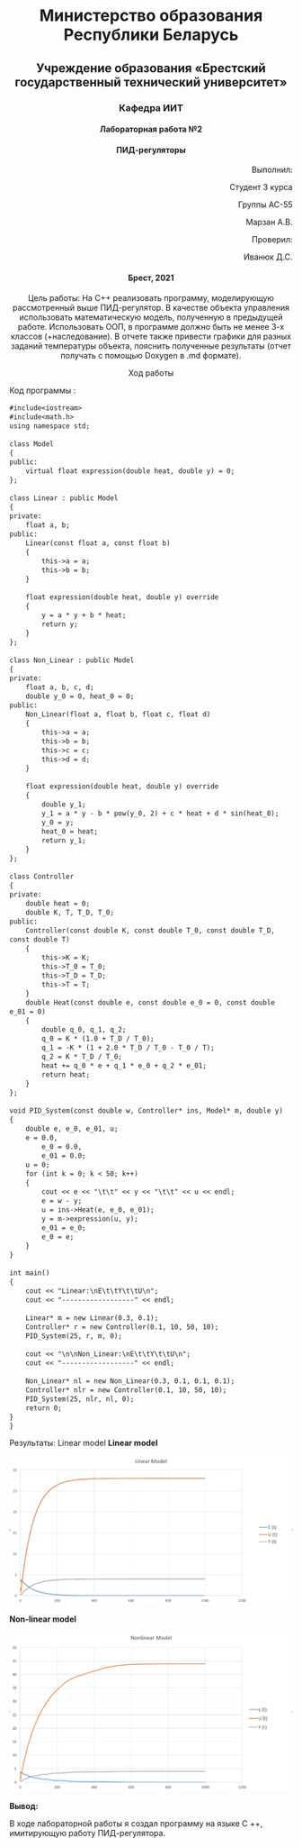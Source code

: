 # <p align="center"> Министерство образования Республики Беларусь </p>

## <p align="center"> Учреждение образования «Брестский государственный технический университет»</p>

### <p align="center"> Кафедра ИИТ</p>



#### <p align="center">Лабораторная работа №2</p>

#### <p align="center">ПИД-регуляторы</p>

<p align="right" >Выполнил: </p>

<p align="right" >Студент 3 курса</p>

<p align="right" >Группы АС-55</p>

<p align="right" >Марзан А.В.</p>

<p align="right" >Проверил:</p>

<p align="right" >Иванюк Д.С.</p>

#### <p align="center">Брест, 2021</p>

<p align="center">Цель работы: На C++ реализовать программу, моделирующую рассмотренный выше ПИД-регулятор. В качестве объекта управления использовать математическую модель, полученную в предыдущей работе. Использовать ООП, в программе должно быть не менее 3-х классов (+наследование). В отчете также привести графики для разных заданий температуры объекта, пояснить полученные результаты (отчет получать с помощью Doxygen в .md формате).</p>

<p align="center">Ход работы </p>

Код программы :
```
#include<iostream>
#include<math.h>
using namespace std;

class Model
{
public:
    virtual float expression(double heat, double y) = 0;
};

class Linear : public Model
{
private:
    float a, b;
public:
    Linear(const float a, const float b)
    {
        this->a = a;
        this->b = b;
    }

    float expression(double heat, double y) override
    {
        y = a * y + b * heat;
        return y;
    }
};

class Non_Linear : public Model
{
private:
    float a, b, c, d;
    double y_0 = 0, heat_0 = 0;
public:
    Non_Linear(float a, float b, float c, float d)
    {
        this->a = a;
        this->b = b;
        this->c = c;
        this->d = d;
    }

    float expression(double heat, double y) override
    {
        double y_1;
        y_1 = a * y - b * pow(y_0, 2) + c * heat + d * sin(heat_0);
        y_0 = y;
        heat_0 = heat;
        return y_1;
    }
};

class Controller
{
private:
    double heat = 0;
    double K, T, T_D, T_0;
public:
    Controller(const double K, const double T_0, const double T_D, const double T)
    {
        this->K = K;
        this->T_0 = T_0;
        this->T_D = T_D;
        this->T = T;
    }
    double Heat(const double e, const double e_0 = 0, const double e_01 = 0)
    {
        double q_0, q_1, q_2;
        q_0 = K * (1.0 + T_D / T_0);
        q_1 = -K * (1 + 2.0 * T_D / T_0 - T_0 / T);
        q_2 = K * T_D / T_0;
        heat += q_0 * e + q_1 * e_0 + q_2 * e_01;
        return heat;
    }
};

void PID_System(const double w, Controller* ins, Model* m, double y)
{
    double e, e_0, e_01, u;
    e = 0.0,
        e_0 = 0.0,
        e_01 = 0.0;
    u = 0;
    for (int k = 0; k < 50; k++)
    {
        cout << e << "\t\t" << y << "\t\t" << u << endl;
        e = w - y;
        u = ins->Heat(e, e_0, e_01);
        y = m->expression(u, y);
        e_01 = e_0;
        e_0 = e;
    }
}

int main()
{
    cout << "Linear:\nE\t\tY\t\tU\n";
    cout << "------------------" << endl;

    Linear* m = new Linear(0.3, 0.1);
    Controller* r = new Controller(0.1, 10, 50, 10);
    PID_System(25, r, m, 0);

    cout << "\n\nNon_Linear:\nE\t\tY\t\tU\n";
    cout << "------------------" << endl;

    Non_Linear* nl = new Non_Linear(0.3, 0.1, 0.1, 0.1);
    Controller* nlr = new Controller(0.1, 10, 50, 10);
    PID_System(25, nlr, nl, 0);
    return 0;
}
}
```
Результаты: 
Linear model
**Linear model**<br>

![Screenshot LineModel](img/Linear.png)

**Non-linear model**<br>

![Screenshot Non_LineModel](img/Non_Linear.png)

**Вывод:** 

 В ходе лабораторной работы я создал программу на языке C ++, имитирующую работу ПИД-регулятора.

